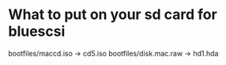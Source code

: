 # What to put on your sd card for bluescsi

bootfiles/maccd.iso -> cd5.iso
bootfiles/disk.mac.raw -> hd1.hda
